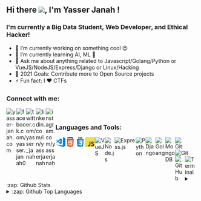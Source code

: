 ## Hi there <img src="https://media.giphy.com/media/hvRJCLFzcasrR4ia7z/giphy.gif" width="25px">, I'm Yasser Janah !

### I'm currently a Big Data Student, Web Developer, and Ethical Hacker!

- 🔭 I’m currently working on something cool :wink:
- 🌱 I’m currently learning AI, ML 🤣
- 💬 Ask me about anything related to Javascript/Golang/Python or VueJS/NodeJS/Express/Django or Linux/Hacking
- 🥅 2021 Goals: Contribute more to Open Source projects
- ⚡ Fun fact: I :heart: CTFs

### Connect with me:

[<img align="left" alt="yasser-janah.com" width="26px" src="https://i.ibb.co/yN2YTKn/logo.png" />][website]
[<img align="left" alt="facebook.com/yasser.janah0" width="26px" src="https://img.icons8.com/fluent/48/000000/facebook-new.png" />][facebook]
[<img align="left" alt="twitter.com/yasser_janah" width="26px" src="https://img.icons8.com/fluent/50/000000/twitter.png" />][twitter]
[<img align="left" alt="linkedin.com/in/yasserjanah" width="26px" src="https://img.icons8.com/color/48/000000/linkedin.png" />][linkedin]
[<img align="left" alt="instagram.com/yasserjanah" width="26px" src="https://img.icons8.com/fluent/50/000000/instagram-new.png" />][instagram]

<br />

### Languages and Tools:

<img align="left" alt="Visual Studio Code" width="26px" src="https://raw.githubusercontent.com/github/explore/80688e429a7d4ef2fca1e82350fe8e3517d3494d/topics/visual-studio-code/visual-studio-code.png" />
<img align="left" alt="HTML5" width="26px" src="https://raw.githubusercontent.com/github/explore/80688e429a7d4ef2fca1e82350fe8e3517d3494d/topics/html/html.png" />
<img align="left" alt="CSS3" width="26px" src="https://raw.githubusercontent.com/github/explore/80688e429a7d4ef2fca1e82350fe8e3517d3494d/topics/css/css.png" />
<img align="left" alt="JavaScript" width="26px" src="https://raw.githubusercontent.com/github/explore/80688e429a7d4ef2fca1e82350fe8e3517d3494d/topics/javascript/javascript.png" />
<img align="left" alt="VueJS" width="26px" src="https://upload.wikimedia.org/wikipedia/commons/thumb/9/95/Vue.js_Logo_2.svg/512px-Vue.js_Logo_2.svg.png" />
<img align="left" alt="Node.js" width="26px" src="https://seeklogo.com/images/N/nodejs-logo-FBE122E377-seeklogo.com.png" />
<img align="left" alt="Express.js" width="56px" src="https://symbols.getvecta.com/stencil_79/87_expressjs.72a4a0d57c.svg" />
<img align="left" alt="Python" width="26px" src="https://upload.wikimedia.org/wikipedia/commons/thumb/c/c3/Python-logo-notext.svg/110px-Python-logo-notext.svg.png" />
<img align="left" alt="Django" width="26px" src="https://www.vectorlogo.zone/logos/djangoproject/djangoproject-icon.svg" />
<img align="left" alt="Golang" width="26px" src="https://seeklogo.com/images/G/go-logo-046185B647-seeklogo.com.png" />
<img align="left" alt="MongoDB" width="26px" src="https://img.icons8.com/color/48/000000/mongodb.png" />
<img align="left" alt="Git" width="26px" src="https://upload.wikimedia.org/wikipedia/commons/thumb/3/3f/Git_icon.svg/97px-Git_icon.svg.png" />
<img align="left" alt="Git" width="40px" src="https://www.vectorlogo.zone/logos/docker/docker-official.svg" />
<img align="left" alt="GitHub" width="26px" src="https://img.icons8.com/ios-filled/50/000000/github.png" />
<img align="left" alt="Terminal" width="26px" src="https://www.brandeps.com/logo-download/T/Terminal-logo-vector-01.svg" />

<br/>
<br/>

<details>
  <summary>:zap: Github Stats</summary>

  <img align="left" alt="codeSTACKr's Github Stats" src="https://github-readme-stats.codestackr.vercel.app/api?username=yasserjanah&show_icons=true&hide_border=true" />

</details>

[website]: https://www.yasser-janah.com
[facebook]: https://facebook.com/yasser.janah0
[twitter]: https://twitter.com/th3x0ne
[instagram]: https://instagram.com/yasserjanah
[linkedin]: https://linkedin.com/in/yasserjanah

<details>
  <summary>:zap: Github Top Languages</summary>

  <img align="left" alt="TOP" src="https://github-readme-stats.vercel.app/api/top-langs/?username=yasserjanah&show_icons=true&hide_border=true" />

</details>
